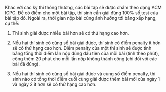 Khác với các kỳ thi thông thường, các bài tập sẽ được chấm theo dạng ACM ICPC. Để có điểm cho một bài tập, thí sinh cần giải đúng 100% số test của bài tập đó. Ngoài ra, thời gian nộp bài cũng ảnh hưởng tới bảng xếp hạng, cụ thể:

1. Thí sinh giải được nhiều bài hơn sẽ có thứ hạng cao hơn.

2. Nếu hai thí sinh có cùng số bài giải được, thí sinh có điểm penalty ít hơn sẽ có thứ hạng cao hơn. Điểm penalty của một thí sinh sẽ được tính bằng tổng thời điểm lần nộp đúng đầu tiên của mỗi bài (tính theo phút), cộng thêm 20 phút cho mỗi lần nộp không thành công (chỉ đối với các bài đã đúng).

3. Nếu hai thí sinh có cùng số bài giải được và cùng số điểm penalty, thí sinh nào có tổng thời điểm cuối cùng giải được thêm bài mới của ngày 1 và ngày 2 ít hơn sẽ có thứ hạng cao hơn.
